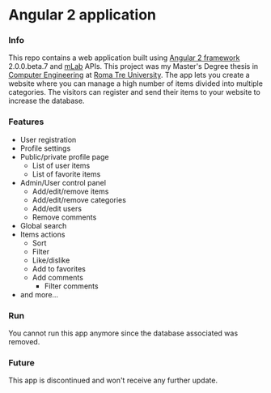 # Angular 2 application
### Info
This repo contains a web application built using [Angular 2 framework](http://www.angular.io) 2.0.0.beta.7 and [mLab](http://www.mlab.com) APIs. This project was my Master's Degree thesis in [Computer Engineering](http://informatica.ing.uniroma3.it) at [Roma Tre University](http://www.uniroma3.it).
The app lets you create a website where you can manage a high number of items divided into multiple categories. The visitors can register and send their items to your website to increase the database.

### Features
* User registration
* Profile settings
* Public/private profile page
  * List of user items
  * List of favorite items
* Admin/User control panel
  * Add/edit/remove items
  * Add/edit/remove categories
  * Add/edit users
  * Remove comments
* Global search
* Items actions
  * Sort
  * Filter
  * Like/dislike
  * Add to favorites
  * Add comments
    * Filter comments
* and more...

### Run
You cannot run this app anymore since the database associated was removed.

### Future
This app is discontinued and won't receive any further update.
